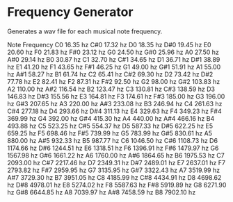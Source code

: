 # Frequency Generator

Generates a wav file for each musical note frequency.

Note	Frequency
C0	16.35 hz
C#0	17.32 hz
D0	18.35 hz
D#0	19.45 hz
E0	20.60 hz
F0	21.83 hz
F#0	23.12 hz
G0	24.50 hz
G#0	25.96 hz
A0	27.50 hz
A#0	29.14 hz
B0	30.87 hz
C1	32.70 hz
C#1	34.65 hz
D1	36.71 hz
D#1	38.89 hz
E1	41.20 hz
F1	43.65 hz
F#1	46.25 hz
G1	49.00 hz
G#1	51.91 hz
A1	55.00 hz
A#1	58.27 hz
B1	61.74 hz
C2	65.41 hz
C#2	69.30 hz
D2	73.42 hz
D#2	77.78 hz
E2	82.41 hz
F2	87.31 hz
F#2	92.50 hz
G2	98.00 hz
G#2	103.83 hz
A2	110.00 hz
A#2	116.54 hz
B2	123.47 hz
C3	130.81 hz
C#3	138.59 hz
D3	146.83 hz
D#3	155.56 hz
E3	164.81 hz
F3	174.61 hz
F#3	185.00 hz
G3	196.00 hz
G#3	207.65 hz
A3	220.00 hz
A#3	233.08 hz
B3	246.94 hz
C4	261.63 hz
C#4	277.18 hz
D4	293.66 hz
D#4	311.13 hz
E4	329.63 hz
F4	349.23 hz
F#4	369.99 hz
G4	392.00 hz
G#4	415.30 hz
A4	440.00 hz
A#4	466.16 hz
B4	493.88 hz
C5	523.25 hz
C#5	554.37 hz
D5	587.33 hz
D#5	622.25 hz
E5	659.25 hz
F5	698.46 hz
F#5	739.99 hz
G5	783.99 hz
G#5	830.61 hz
A5	880.00 hz
A#5	932.33 hz
B5	987.77 hz
C6	1046.50 hz
C#6	1108.73 hz
D6	1174.66 hz
D#6	1244.51 hz
E6	1318.51 hz
F6	1396.91 hz
F#6	1479.97 hz
G6	1567.98 hz
G#6	1661.22 hz
A6	1760.00 hz
A#6	1864.65 hz
B6	1975.53 hz
C7	2093.00 hz
C#7	2217.46 hz
D7	2349.31 hz
D#7	2489.01 hz
E7	2637.01 hz
F7	2793.82 hz
F#7	2959.95 hz
G7	3135.95 hz
G#7	3322.43 hz
A7	3519.99 hz
A#7	3729.30 hz
B7	3951.05 hz
C8	4185.99 hz
C#8	4434.91 hz
D8	4698.62 hz
D#8	4978.01 hz
E8	5274.02 hz
F8	5587.63 hz
F#8	5919.89 hz
G8	6271.90 hz
G#8	6644.85 hz
A8	7039.97 hz
A#8	7458.59 hz
B8	7902.10 hz
